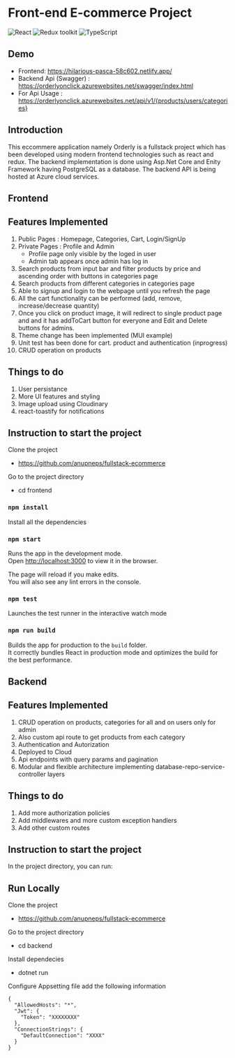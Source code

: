 # Front-end E-commerce Project

![React](https://img.shields.io/badge/React-v.18-blue)
![Redux toolkit](https://img.shields.io/badge/Redux-v.1.9-purple)
![TypeScript](https://img.shields.io/badge/TypeScript-v.4.9-green)

## Demo
- Frontend: https://hilarious-pasca-58c602.netlify.app/
- Backend Api (Swagger) : https://orderlyonclick.azurewebsites.net/swagger/index.html
- For Api Usage : https://orderlyonclick.azurewebsites.net/api/v1/{products/users/categories}

## Introduction 
This eccommere application namely Orderly is a fullstack project which has been developed using modern frontend technologies such as react and redux. The backend implementation is done using Asp.Net Core and Enity Framework having PostgreSQL as a database. The backend API is being hosted at Azure cloud services.  

## Frontend

## Features Implemented 
1. Public Pages : Homepage, Categories, Cart, Login/SignUp
2. Private Pages : Profile and Admin
    - Profile page only visible by the loged in user 
    - Admin tab appears once admin has log in 
3. Search products from input bar and filter products by price and ascending order with buttons in categories page
4. Search products from different categories in categories page
5. Able to signup and login to the webpage until you refresh the page
6. All the cart functionality can be performed (add, remove, increase/decrease quantity)
7. Once you click on product image, it will redirect to single product page and and it has addToCart button for everyone and  Edit and Delete buttons for admins. 
8. Theme change has been implemented (MUI example)
9. Unit test has been done for cart. product and authentication (inprogress)
10. CRUD operation on products

## Things to do
1. User persistance
2. More UI features and styling
3. Image upload using Cloudinary
4. react-toastify for notifications

## Instruction to start the project

Clone the project

- https://github.com/anupneps/fullstack-ecommerce

Go to the project directory

- cd frontend

### `npm install`

Install all the dependencies

### `npm start`

Runs the app in the development mode.\
Open [http://localhost:3000](http://localhost:3000) to view it in the browser.

The page will reload if you make edits.\
You will also see any lint errors in the console.

### `npm test`

Launches the test runner in the interactive watch mode

### `npm run build`

Builds the app for production to the `build` folder.\
It correctly bundles React in production mode and optimizes the build for the best performance.

## Backend

## Features Implemented 
1. CRUD operation on products, categories for all and on users only for admin 
2. Also custom api route to get products from each category
3. Authentication and Autorization
4. Deployed to Cloud
5. Api endpoints with query params and pagination
6. Modular and flexible architecture implementing database-repo-service-controller layers

## Things to do
1. Add more authorization policies
2. Add middlewares and more custom exception handlers
3. Add other custom routes

## Instruction to start the project

In the project directory, you can run:

## Run Locally
Clone the project

- https://github.com/anupneps/fullstack-ecommerce

Go to the project directory

- cd backend

Install dependecies

- dotnet run

Configure Appsetting file add the following information
```
{
  "AllowedHosts": "*",
  "Jwt": {
    "Token": "XXXXXXXX"
  },
  "ConnectionStrings": {
    "DefaultConnection": "XXXX"
  }
}

```


